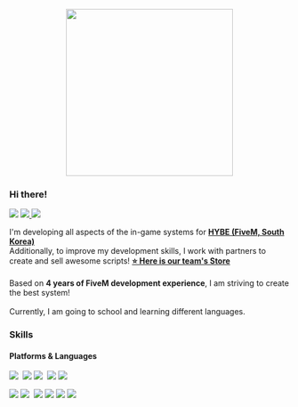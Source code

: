 <p align="center">
  <img width="300" height="300" src="https://media.discordapp.net/attachments/1160609760689782884/1160609908438356029/whitehybe.png?ex=65354935&is=6522d435&hm=d9eb17ccccecbb77c4fd85692694677e5d44236da440c672e04eb6885a0b51d2&">
</p>

### Hi there!

<p>
    <img src="https://img.shields.io/badge/@__itsruin-5865F2?style=flat-square&logo=Discord&logoColor=FFF"/>
    <a href="mailto:profit3027@gmail.com" target="_blank"><img src="https://img.shields.io/badge/profit3027@gmail.com-EA4335?style=flat-square&logo=gmail&logoColor=white"/>
    <a href="mailto:contact.minchan@icloud.com" target="_blank"><img src="https://img.shields.io/badge/contact.minchan@icloud.com-3693F3?style=flat-square&logo=icloud&logoColor=white"/>
</a>
</p>

<p>
    I'm developing all aspects of the in-game systems for <b><a href="https://discord.gg/hybe">HYBE (FiveM, South Korea)</a></b><br/>
    Additionally, to improve my development skills, I work with partners to create and sell awesome scripts! <b><a href="https://discord.gg/">⭐️ Here is our team's Store</a></b><br/><br/>
    Based on <b>4 years of FiveM development experience</b>, I am striving to create the best system!<br/><br/>
    Currently, I am going to school and learning different languages.
</p>

### Skills
#### Platforms & Languages
<p>
    <img src="https://img.shields.io/badge/Lua-2C2D72?style=flat-square&logo=lua&logoColor=white"/>&nbsp;
    <img src="https://img.shields.io/badge/CSS-1572B6?style=flat-square&logo=css3&logoColor=white"/>
    <img src="https://img.shields.io/badge/HTML-E34F26?style=flat-square&logo=html5&logoColor=white"/>&nbsp;
    <img src="https://img.shields.io/badge/JavaScript-F7DF1E?style=flat-square&logo=javascript&logoColor=black"/>
    <img src="https://img.shields.io/badge/TypeScript-3178C6?style=flat-square&logo=typescript&logoColor=white"/>
</p>
<p>
    <img src="https://img.shields.io/badge/Node.js-339933?style=flat-square&logo=nodedotjs&logoColor=white"/>
    <img src="https://img.shields.io/badge/Vue.js-4FC08D?style=flat-square&logo=vuedotjs&logoColor=white"/>&nbsp;
    <img src="https://img.shields.io/badge/MySQL-4479A1?style=flat-square&logo=mysql&logoColor=white"/>
    <img src="https://img.shields.io/badge/MongoDB-47A248?style=flat-square&logo=mongodb&logoColor=white"/>
    <img src="https://img.shields.io/badge/Redis-DC382D?style=flat-square&logo=redis&logoColor=white"/>
    <img src="https://img.shields.io/badge/RabbitMQ-FF6600?style=flat-square&logo=rabbitmq&logoColor=white"/>
</p>
